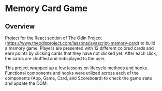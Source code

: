 # Memory Card Game

## Overview

Project for the React section of The Odin Project (https://www.theodinproject.com/lessons/javascript-memory-card) to build a memory game. Players are presented with 12 different colored cards and earn points by clicking cards that they have not clicked yet. After each click, the cards are shuffled and redisplayed to the user.

This project wrapped up a few lessons on lifecycle methods and hooks. Functional components and hooks were utilized across each of the components (App, Game, Card, and Scoreboard) to check the game state and update the DOM.
